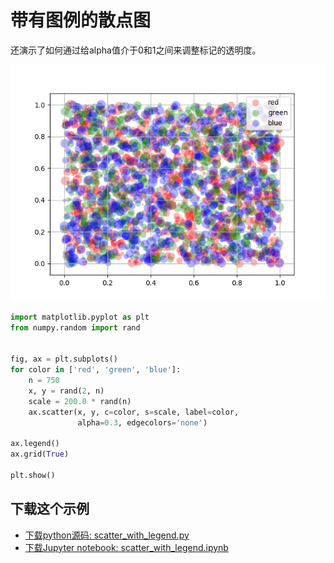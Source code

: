 # 带有图例的散点图

还演示了如何通过给alpha值介于0和1之间来调整标记的透明度。

![带有图例的散点图示例](/static/images/gallery/sphx_glr_scatter_with_legend_001.png)

```python
import matplotlib.pyplot as plt
from numpy.random import rand


fig, ax = plt.subplots()
for color in ['red', 'green', 'blue']:
    n = 750
    x, y = rand(2, n)
    scale = 200.0 * rand(n)
    ax.scatter(x, y, c=color, s=scale, label=color,
               alpha=0.3, edgecolors='none')

ax.legend()
ax.grid(True)

plt.show()
```

## 下载这个示例

- [下载python源码: scatter_with_legend.py](https://matplotlib.org/_downloads/scatter_with_legend.py)
- [下载Jupyter notebook: scatter_with_legend.ipynb](https://matplotlib.org/_downloads/scatter_with_legend.ipynb)
